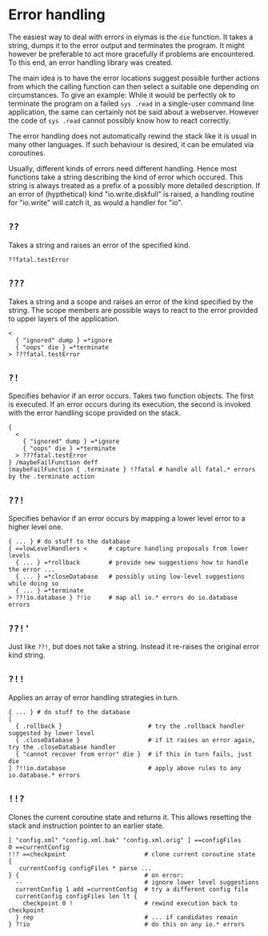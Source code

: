 Error handling
==============

The easiest way to deal with errors in elymas is the `die` function. It takes a string, dumps it to the
error output and terminates the program. It might however be preferable to act more gracefully if problems
are encountered. To this end, an error handling library was created.

The main idea is to have the error locations suggest possible further actions from which the calling
function can then select a suitable one depending on circumstances. To give an example: While it would be
perfectly ok to terminate the program on a failed `sys .read` in a single-user command line application,
the same can certainly not be said about a webserver. However the code of `sys .read` cannot possibly know
how to react correctly.

The error handling does not automatically rewind the stack like it is usual in many other languages. If such
behaviour is desired, it can be emulated via coroutines.

Usually, different kinds of errors need different handling. Hence most functions take a string describing the
kind of error which occured. This string is always treated as a prefix of a possibly more detailed description.
If an error of (hypthetical) kind "io.write.diskfull" is raised, a handling routine for "io.write" will catch it,
as would a handler for "io".


`??`
----

Takes a string and raises an error of the specified kind.

    ??fatal.testError

`???`
-----

Takes a string and a scope and raises an error of the kind specified by the string. The scope members
are possible ways to react to the error provided to upper layers of the application.

    <
      { "ignored" dump } =*ignore
      { "oops" die } =*terminate
    > ???fatal.testError


`?!`
----

Specifies behavior if an error occurs. Takes two function objects. The first is executed. If an error occurs
during its execution, the second is invoked with the error handling scope provided on the stack.

    {
      <
        { "ignored" dump } =*ignore
        { "oops" die } =*terminate
      > ???fatal.testError
    } /maybeFailFunction deff
    |maybeFailFunction { .terminate } !?fatal # handle all fatal.* errors by the .terminate action


`??!`
-----

Specifies behavior if an error occurs by mapping a lower level error to a higher level one.

    { ... } # do stuff to the database
    { ==lowLevelHandlers <      # capture handling proposals from lower levels
      { ... } =*rollback        # provide new suggestions how to handle the error ...
      { ... } =*closeDatabase   # possibly using low-level suggestions while doing so
      { ... } =*terminate
    > ??!io.database } ?!io     # map all io.* errors do io.database errors


`??!'`
------

Just like `??!`, but does not take a string. Instead it re-raises the original error kind string.


`?!!`
-----

Applies an array of error handling strategies in turn.

    { ... } # do stuff to the database
    [
      { .rollback }                        # try the .rollback handler suggested by lower level
      { .closeDatabase }                   # if it raises an error again, try the .closeDatabase handler
      { "cannot recover from error" die }  # if this in turn fails, just die
    ] ?!!io.database                       # apply above rules to any io.database.* errors


`!!?`
-----

Clones the current coroutine state and returns it. This allows resetting the stack and
instruction pointer to an earlier state.

    [ "config.xml" "config.xml.bak" "config.xml.orig" ] ==configFiles
    0 ==currentConfig
    !!? ==checkpoint                      # clone current coroutine state
    {
       currentConfig configFiles * parse ...
    } {                                   # on error:
      --                                  # ignore lower level suggestions 
      currentConfig 1 add =currentConfig  # try a different config file
      currentConfig configFiles len lt {
        checkpoint 0 !                    # rewind execution back to checkpoint
      } rep                               # ... if candidates remain
    } ?!io                                # do this on any io.* errors
